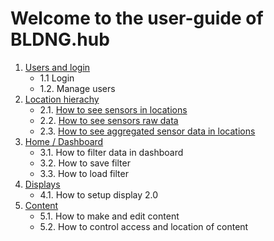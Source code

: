 # Welcome to the user-guide of BLDNG.hub

1. [Users and login](https://github.com/bldng-ai/user-guide/tree/main/users-and-login/)
    - 1.1 Login
    - 1.2. Manage users
2. [Location hierachy](https://github.com/bldng-ai/user-guide/tree/main/building/)
    - 2.1. [How to see sensors in locations](https://github.com/bldng-ai/user-guide/blob/main/building/sensors.md)
    - 2.2. [How to see sensors raw data](https://github.com/bldng-ai/user-guide/blob/main/building/raw-data.md)
    - 2.3. [How to see aggregated sensor data in locations](https://github.com/bldng-ai/user-guide/blob/main/building/dashboard.md)
3. [Home / Dashboard](https://github.com/bldng-ai/user-guide/tree/main/home/)
    - 3.1. How to filter data in dashboard
    - 3.2. How to save filter
    - 3.3. How to load filter
4. [Displays](https://github.com/bldng-ai/user-guide/tree/main/displays/)
    - 4.1. How to setup display 2.0
5. [Content](https://github.com/bldng-ai/user-guide/tree/main/content/)
    - 5.1. How to make and edit content
    - 5.2. How to control access and location of content